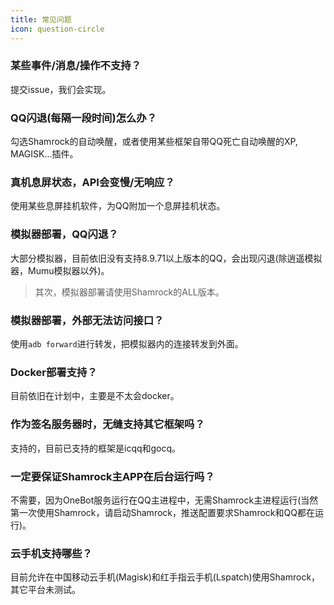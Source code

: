 ```yaml
---
title: 常见问题
icon: question-circle
---
```


### 某些事件/消息/操作不支持？

提交issue，我们会实现。

### QQ闪退(每隔一段时间)怎么办？

勾选Shamrock的自动唤醒，或者使用某些框架自带QQ死亡自动唤醒的XP, MAGISK...插件。

### 真机息屏状态，API会变慢/无响应？

使用某些息屏挂机软件，为QQ附加一个息屏挂机状态。

### 模拟器部署，QQ闪退？

大部分模拟器，目前依旧没有支持8.9.71以上版本的QQ，会出现闪退(除逍遥模拟器，Mumu模拟器以外)。

> 其次，模拟器部署请使用Shamrock的ALL版本。

### 模拟器部署，外部无法访问接口？

使用`adb forward`进行转发，把模拟器内的连接转发到外面。

### Docker部署支持？

目前依旧在计划中，主要是不太会docker。

### 作为签名服务器时，无缝支持其它框架吗？

支持的，目前已支持的框架是icqq和gocq。

### 一定要保证Shamrock主APP在后台运行吗？

不需要，因为OneBot服务运行在QQ主进程中，无需Shamrock主进程运行(当然第一次使用Shamrock，请启动Shamrock，推送配置要求Shamrock和QQ都在运行)。

### 云手机支持哪些？

目前允许在中国移动云手机(Magisk)和红手指云手机(Lspatch)使用Shamrock，其它平台未测试。

